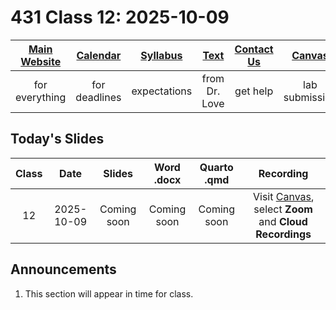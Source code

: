 # 431 Class 12: 2025-10-09

[Main Website](https://thomaselove.github.io/431-2025/) | [Calendar](https://thomaselove.github.io/431-2025/calendar.html) | [Syllabus](https://thomaselove.github.io/431-syllabus-2025/) | [Text](https://thomaselove.github.io/431-book/) | [Contact Us](https://thomaselove.github.io/431-2025/contact.html) | [Canvas](https://canvas.case.edu) | [Data and Code](https://github.com/THOMASELOVE/431-data)
:-----------: | :--------------: | :----------: | :---------: | :-------------: | :-----------: | :------------:
for everything | for deadlines | expectations | from Dr. Love | get help | lab submission | for downloads

## Today's Slides

Class | Date | Slides | Word .docx | Quarto .qmd | Recording
:---: | :--------: | :------: | :------: | :------: | :-------------:
12 | 2025-10-09 | Coming soon | Coming soon | Coming soon | Visit [Canvas](https://canvas.case.edu/), select **Zoom** and **Cloud Recordings**

<!-- 

12 | 2025-10-09 | **[Slides 12](https://thomaselove.github.io/431-slides-2025/class12.html)** | **[Word 12](https://thomaselove.github.io/431-slides-2025/class12w.docx)** | **[Code 12](https://github.com/THOMASELOVE/431-slides-2025/blob/main/class12.qmd)** | Visit [Canvas](https://canvas.case.edu/), select **Zoom** and **Cloud Recordings**

-->

## Announcements

1. This section will appear in time for class. 
